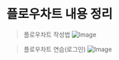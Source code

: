 # 플로우차트 내용 정리

> 플로우차트 작성법
> ![Image](https://github.com/user-attachments/assets/044e51a2-c3ca-49fc-9d55-9f9fcbcaa1fb)

> 플로우차트 연습(로그인)
> ![Image](https://github.com/user-attachments/assets/0cbd8979-b76e-4a66-a726-92b1fb60ea72)
